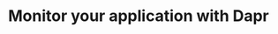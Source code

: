---
type: docs
title: "Monitor your application with Dapr"
linkTitle: "Monitoring"
weight: 400
description: "How to monitor your application using Dapr integrations"
---